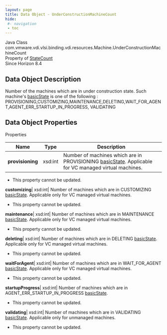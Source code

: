 ```yaml
---
layout: page
title: Data Object - UnderConstructionMachineCount
hide:
 #- navigation
 - toc
---
```






Java Class
    com.vmware.vdi.vlsi.binding.vdi.resources.Machine.UnderConstructionMachineCount  
Property of
     [StateCount](vdi.resources.Machine.StateCount.md#field_detail)  
Since 
    Horizon 8.4

## Data Object Description 

Number of the machines which are in under construction state. Such machine's [basicState](vdi.resources.Machine.MachineBase.md#basicState) is one of the following : PROVISIONING,CUSTOMIZING,MAINTENANCE,DELETING,WAIT_FOR_AGENT,AGENT_ERR_STARTUP_IN_PROGRESS, VALIDATING 

## Data Object Properties

Properties

Name |  Type |  Description   
---|---|---  
**provisioning**|  xsd:int|  Number of machines which are in PROVISIONING [basicState](vdi.resources.Machine.MachineBase.md#basicState). Applicable for VC managed virtual machines.   


 * This property cannot be updated.

  
**customizing**|  xsd:int|  Number of machines which are in CUSTOMIZING [basicState](vdi.resources.Machine.MachineBase.md#basicState). Applicable only for VC managed virtual machines.   


 * This property cannot be updated.

  
**maintenance**|  xsd:int|  Number of machines which are in MAINTENANCE [basicState](vdi.resources.Machine.MachineBase.md#basicState). Applicable only for VC managed virtual machines.   


 * This property cannot be updated.

  
**deleting**|  xsd:int|  Number of machines which are in DELETING [basicState](vdi.resources.Machine.MachineBase.md#basicState). Applicable only for VC managed virtual machines.   


 * This property cannot be updated.

  
**waitForAgent**|  xsd:int|  Number of machines which are in WAIT_FOR_AGENT [basicState](vdi.resources.Machine.MachineBase.md#basicState). Applicable only for VC managed virtual machines.   


 * This property cannot be updated.

  
**startupProgress**|  xsd:int|  Number of machines which are in AGENT_ERR_STARTUP_IN_PROGRESS [basicState](vdi.resources.Machine.MachineBase.md#basicState).   


 * This property cannot be updated.

  
**validating**|  xsd:int|  Number of machines which are in VALIDATING [basicState](vdi.resources.Machine.MachineBase.md#basicState). Applicable only for unmanaged machines.   


 * This property cannot be updated.

  
  
  
   
  
  

